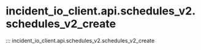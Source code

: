 # incident_io_client.api.schedules_v2.schedules_v2_create

::: incident_io_client.api.schedules_v2.schedules_v2_create
